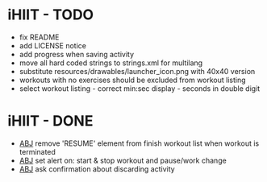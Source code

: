 iHIIT - TODO
=============

- fix README
- add LICENSE notice
- add progress when saving activity
- move all hard coded strings to strings.xml for multilang
- substitute resources/drawables/launcher_icon.png with 40x40 version
- workouts with no exercises should be excluded from workout listing
- select workout listing - correct min:sec display - seconds in double digit

iHIIT - DONE
=============

- [ABJ](21/5/2018) remove 'RESUME' element from finish workout list when workout is terminated
- [ABJ](20/5/2018) set alert on: start & stop workout and pause/work change
- [ABJ](20/5/2018) ask confirmation about discarding activity


